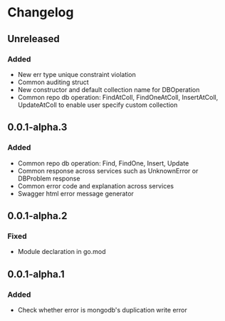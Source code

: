 # Changelog

## Unreleased
### Added
- New err type unique constraint violation
- Common auditing struct
- New constructor and default collection name for DBOperation
- Common repo db operation: FindAtColl, FindOneAtColl, InsertAtColl, UpdateAtColl to enable user specify custom collection

## 0.0.1-alpha.3
### Added
- Common repo db operation: Find, FindOne, Insert, Update
- Common response across services such as UnknownError or DBProblem response
- Common error code and explanation across services
- Swagger html error message generator

## 0.0.1-alpha.2
### Fixed
- Module declaration in go.mod

## 0.0.1-alpha.1
### Added
- Check whether error is mongodb's duplication write error